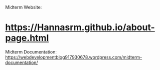 Midterm Website: 
# https://Hannasrm.github.io/about-page.html


Midterm Documentation:  https://webdevelopmentblog917930678.wordpress.com/midterm-documentation/ 
